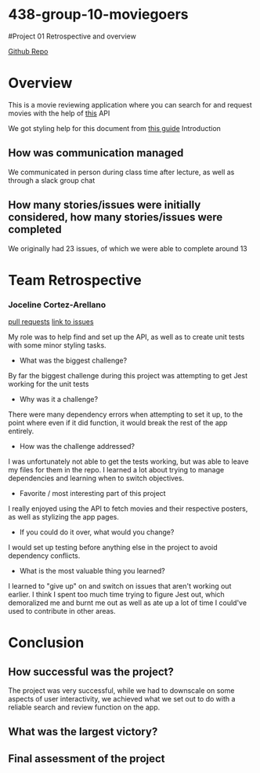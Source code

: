 # 438-group-10-moviegoers
#Project 01 Retrospective and overview


[Github Repo](https://github.com/jocy358/438-group-10-moviegoers) 
# Overview

This is a movie reviewing application where you can search for and request movies with the help of [this](/https://www.omdbapi.com/) API

We got styling help for this document from [this guide](/https://docs.github.com/en/get-started/writing-on-github/getting-started-with-writing-and-formatting-on-github/basic-writing-and-formatting-syntax) 
Introduction

## How was communication managed
We communicated in person during class time after lecture, as well as through a slack group chat
    
## How many stories/issues were initially considered, how many stories/issues were completed
We originally had 23 issues, of which we were able to complete around 13

# Team Retrospective

### Joceline Cortez-Arellano

[pull requests](https://github.com/jocy358/438-group-10-moviegoers/pulls?q=is%3Apr+is%3Aclosed+author%3Ajocy358)
[link to issues](https://github.com/jocy358/438-group-10-moviegoers/issues?q=is%3Aissue%20state%3Aclosed%20assignee%3Ajocy358)

My role was to help find and set up the API, as well as to create unit tests with some minor styling tasks.

- What was the biggest challenge?
  
By far the biggest challenge during this project was attempting to get Jest working for the unit tests
- Why was it a challenge?
  
There were many dependency errors when attempting to set it up, to the point where even if it did function, it would break the rest of the app entirely.
- How was the challenge addressed?
  
I was unfortunately not able to get the tests working, but was able to leave my files for them in the repo. I learned a lot about trying to manage dependencies and learning when to switch objectives.
- Favorite / most interesting part of this project
  
I really enjoyed using the API to fetch movies and their respective posters, as well as stylizing the app pages.
- If you could do it over, what would you change?

I would set up testing before anything else in the project to avoid dependency conflicts.
- What is the most valuable thing you learned?

I learned to "give up" on and switch on issues that aren't working out earlier. I think I spent too much time trying to figure Jest out, which demoralized me and burnt me out as well as ate up a lot of time I could've used to contribute in other areas.
    

# Conclusion

## How successful was the project?
The project was very successful, while we had to downscale on some aspects of user interactivity, we achieved what we set out to do with a reliable search and review function on the app.

## What was the largest victory?
    
## Final assessment of the project
